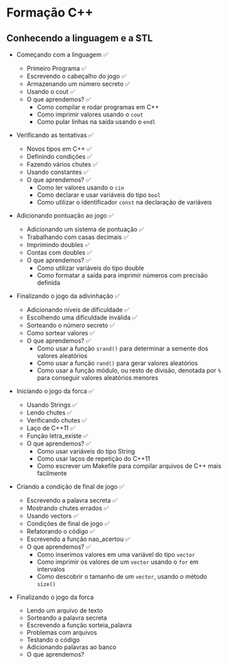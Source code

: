 # Formação C++

## Conhecendo a linguagem e a STL

- Começando com a linguagem ✅
  - Primeiro Programa ✅
  - Escrevendo o cabeçalho do jogo ✅
  - Armazenando um número secreto ✅
  - Usando o cout ✅
  - O que aprendemos? ✅
    - Como compilar e rodar programas em C++
    - Como imprimir valores usando o `cout`
    - Como pular linhas na saída usando o `endl`

- Verificando as tentativas ✅
  - Novos tipos em C++ ✅
  - Definindo condições ✅
  - Fazendo vários chutes ✅
  - Usando constantes ✅
  - O que aprendemos? ✅
    - Como ler valores usando o `cin`
    - Como declarar e usar variáveis do tipo `bool`
    - Como utilizar o identificador `const` na declaração de variáveis

- Adicionando pontuação ao jogo ✅
  - Adicionando um sistema de pontuação ✅
  - Trabalhando com casas decimais ✅
  - Imprimindo doubles ✅
  - Contas com doubles ✅
  - O que aprendemos? ✅
    - Como utilizar variáveis do tipo double
    - Como formatar a saída para imprimir números com precisão definida

- Finalizando o jogo da adivinhação ✅
  - Adicionando níveis de dificuldade ✅
  - Escolhendo uma dificuldade inválida ✅
  - Sorteando o número secreto ✅
  - Como sortear valores ✅
  - O que aprendemos? ✅
    - Como usar a função `srand()` para determinar a semente dos valores aleatórios
    - Como usar a função `rand()` para gerar valores aleatórios
    - Como usar a função módulo, ou resto de divisão, denotada por `%` para conseguir valores aleatórios menores

- Iniciando o jogo da forca ✅
  - Usando Strings ✅
  - Lendo chutes ✅
  - Verificando chutes ✅
  - Laço de C++11 ✅
  - Função letra_existe ✅
  - O que aprendemos? ✅
    - Como usar variáveis do tipo String
    - Como usar laços de repetição do C++11
    - Como escrever um Makefile para compilar arquivos de C++ mais facilmente

- Criando a condição de final de jogo ✅
  - Escrevendo a palavra secreta ✅
  - Mostrando chutes errados ✅
  - Usando vectors ✅
  - Condições de final de jogo ✅
  - Refatorando o código ✅
  - Escrevendo a função nao_acertou ✅
  - O que aprendemos? ✅
    - Como inserimos valores em uma variável do tipo `vector`
    - Como imprimir os valores de um `vector` usando o `for` em intervalos
    - Como descobrir o tamanho de um `vector`, usando o método `size()`

- Finalizando o jogo da forca
  - Lendo um arquivo de texto
  - Sorteando a palavra secreta
  - Escrevendo a função sorteia_palavra
  - Problemas com arquivos
  - Testando o código
  - Adicionando palavras ao banco
  - O que aprendemos?
